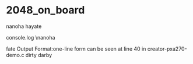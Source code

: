 2048_on_board
=============

nanoha
hayate

console.log \nanoha

fate
Output Format:one-line form can be seen at line 40 in creator-pxa270-demo.c
dirty
darby
